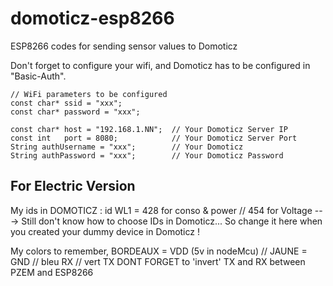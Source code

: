 # domoticz-esp8266
ESP8266 codes for sending sensor values to Domoticz

Don't forget to configure your wifi, and Domoticz has to be configured in "Basic-Auth".

```
// WiFi parameters to be configured
const char* ssid = "xxx"; 
const char* password = "xxx";

const char* host = "192.168.1.NN";  // Your Domoticz Server IP
const int   port = 8080;            // Your Domoticz Server Port
String authUsername = "xxx";        // Your Domoticz 
String authPassword = "xxx";        // Your Domoticz Password
```

## For Electric Version
My ids in DOMOTICZ : id WL1 = 428 for conso & power // 454 for Voltage ---> Still don't know how to choose IDs in Domoticz... So change it here when you created your dummy device in Domoticz !

My colors to remember, BORDEAUX = VDD (5v in nodeMcu) // JAUNE = GND // bleu RX // vert TX
DONT FORGET to 'invert' TX and RX between PZEM and ESP8266
